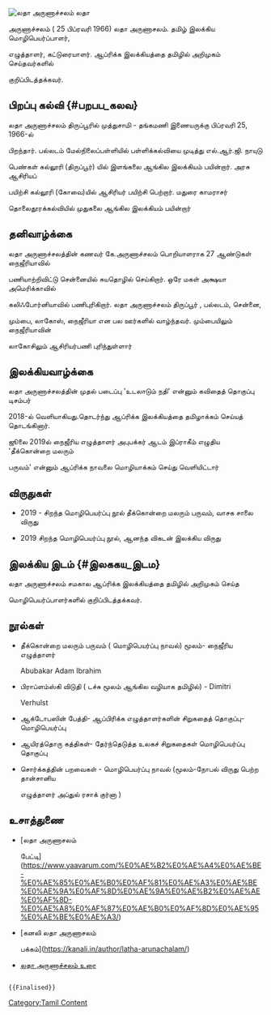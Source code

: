 ![லதா அருணாச்சலம்](Latha-arunachalam_18407_264.jpg "லதா அருணாச்சலம்") லதா
அருணாச்சலம் ( 25 பிப்ரவரி 1966) லதா அருணாசலம். தமிழ் இலக்கிய மொழிபெயர்ப்பாளர்,
எழுத்தாளர், கட்டுரையாளர். ஆப்ரிக்க இலக்கியத்தை தமிழில் அறிமுகம் செய்தவர்களில்
குறிப்பிடத்தக்கவர்.

## பிறப்பு கல்வி {#பறபப_கலவ}

லதா அருணாச்சலம் திருப்பூரில் முத்துசாமி - தங்கமணி இணையருக்கு பிப்ரவரி 25, 1966-ல்
பிறந்தார். பல்லடம் மேல்நிலைப்பள்ளியில் பள்ளிக்கல்வியை முடித்து எல்.ஆர்.ஜி. நாயுடு
பெண்கள் கல்லூரி (திருப்பூர்) யில் இளங்கலை ஆங்கில இலக்கியம் பயின்றார். அரசு ஆசிரியப்
பயிற்சி கல்லூரி (கோவை)யில் ஆசிரியர் பயிற்சி பெற்றார். மதுரை காமராசர்
தொலைதூரக்கல்வியில் முதுகலை ஆங்கில இலக்கியம் பயின்றார்

## தனிவாழ்க்கை

லதா அருணாச்சலத்தின் கணவர் கே.அருணாச்சலம் பொறியாளராக 27 ஆண்டுகள் நைஜீரியாவில்
பணியாற்றிவிட்டு சென்னையில் சுயதொழில் செய்கிறார். ஒரே மகள் அக்ஷயா அமெரிக்காவில்
கலிஃபோர்னியாவில் பணிபுரிகிறார். லதா அருணாச்சலம் திருப்பூர் , பல்லடம், சென்னை,
மும்பை, லாகோஸ், நைஜீரியா என பல ஊர்களில் வாழ்ந்தவர். மும்பையிலும் நைஜீரியாவின்
லாகோசிலும் ஆசிரியர்பணி புரிந்துள்ளார்

## இலக்கியவாழ்க்கை

லதா அருணாச்சலத்தின் முதல் படைப்பு \'உடலாடும் நதி\' என்னும் கவிதைத் தொகுப்பு டிசம்பர்
2018-ல் வெளியாகியது.தொடர்ந்து ஆப்ரிக்க இலக்கியத்தை தமிழாக்கம் செய்யத் தொடங்கினார்.
ஜூலை 2019ல் நைஜீரிய எழுத்தாளர் அபுபக்கர் ஆடம் இப்ராகீம் எழுதிய \'தீக்கொன்றை மலரும்
பருவம்\' என்னும் ஆப்ரிக்க நாவலை மொழியாக்கம் செய்து வெளியிட்டார்

## விருதுகள்

-   2019 - சிறந்த மொழிபெயர்ப்பு நூல் தீக்கொன்றை மலரும் பருவம், வாசக சாலை விருது
-   2019 சிறந்த மொழிபெயர்ப்பு நூல், ஆனந்த விகடன் இலக்கிய விருது

## இலக்கிய இடம் {#இலககய_இடம}

லதா அருணாச்சலம் சமகால ஆப்ரிக்க இலக்கியத்தை தமிழில் அறிமுகம் செய்த
மொழிபெயர்ப்பாளர்களில் குறிப்பிடத்தக்கவர்.

## நூல்கள்

-   தீக்கொன்றை மலரும் பருவம் ( மொழிபெயர்ப்பு நாவல்) மூலம்- நைஜீரிய எழுத்தாளர்
    Abubakar Adam Ibrahim
-   பிராப்ளம்ஸ்கி விடுதி ( டச்சு மூலம் ஆங்கில வழியாக தமிழில்) - Dimitri
    Verhulst
-   ஆக்டோபஸின் பேத்தி- ஆப்பிரிக்க எழுத்தாளர்களின் சிறுகதைத் தொகுப்பு-மொழிபெயர்ப்பு
-   ஆயிரத்தொரு கத்திகள்- தேர்ந்தெடுத்த உலகச் சிறுகதைகள் மொழிபெயர்ப்பு தொகுப்பு
-   சொர்க்கத்தின் பறவைகள் - மொழிபெயர்ப்பு நாவல் (மூலம்-நோபல் விருது பெற்ற தான்சானிய
    எழுத்தாளர் அப்துல் ரசாக் குர்னா )

## உசாத்துணை

-   [லதா அருணாசலம்
    பேட்டி](https://www.yaavarum.com/%E0%AE%B2%E0%AE%A4%E0%AE%BE-%E0%AE%85%E0%AE%B0%E0%AF%81%E0%AE%A3%E0%AE%BE%E0%AE%9A%E0%AF%8D%E0%AE%9A%E0%AE%B2%E0%AE%AE%E0%AF%8D-%E0%AE%A8%E0%AF%87%E0%AE%B0%E0%AF%8D%E0%AE%95%E0%AE%BE%E0%AE%A3/)
-   [கனலி லதா அருணாசலம்
    பக்கம்](https://kanali.in/author/latha-arunachalam/)
-   [லதா அருணாச்சலம் உரை](https://youtu.be/vuPHUbISwLU)

```{=mediawiki}
{{Finalised}}
```
[Category:Tamil Content](Category:Tamil_Content "wikilink")
